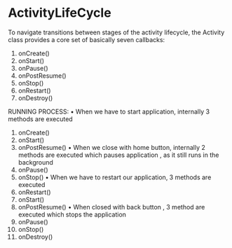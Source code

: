 # ActivityLifeCycle

To navigate transitions between stages of the activity lifecycle, the Activity class provides a core set of
basically seven callbacks:
1) onCreate()
2) onStart()
3) onPause()
4) onPostResume()
5) onStop()
6) onRestart()
7) onDestroy()

RUNNING PROCESS:
• When we have to start application, internally 3 methods are executed
1) onCreate()
2) onStart()
3) onPostResume()
• When we close with home button, internally 2 methods are executed which pauses application , as it still runs in the background
1) onPause()
2) onStop()
• When we have to restart our application, 3 methods are executed
1) onRestart()
2) onStart()
3) onPostResume()
• When closed with back button , 3 method are executed which stops the application
1) onPause()
2) onStop()
3) onDestroy()
